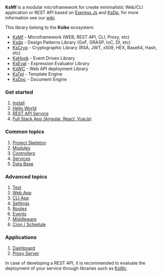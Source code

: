 **KsMf** is a modular microframework for create minimalistic Web/CLI application or REST API based on [Express Js](https://expressjs.com/es/) and [KsDp](https://github.com/ameksike/ksdp/wiki), for more information see our [wiki](https://github.com/ameksike/ksmf/wiki).


This library belong to the **Ksike** ecosystem:
- [KsMf](https://www.npmjs.com/package/ksmf) - Microframework (WEB, REST API, CLI, Proxy, etc)
- [Ksdp](https://www.npmjs.com/package/ksdp) - Design Patterns Library (GoF, GRASP, IoC, DI, etc)
- [KsCryp](https://www.npmjs.com/package/kscryp) - Cryptographic Library (RSA, JWT, x509, HEX, Base64, Hash, etc) 
- [KsHook](https://www.npmjs.com/package/kshook) - Event Driven Library
- [KsEval](https://www.npmjs.com/package/kseval) - Expression Evaluator Library 
- [KsWC](https://www.npmjs.com/package/kswc) - Web API deployment Library
- [KsTpl](https://www.npmjs.com/package/kstpl) - Template Engine
- [KsDoc](https://www.npmjs.com/package/ksdocs) - Document Engine


### Get started
1. [Install](./doc/intro.install.md)
2. [Hello World](./doc/intro.hello_world.md)
3. [REST API Service](./doc/intro.REST_API.md)
4. [Full Stack App (Angular, React, VueJs)](./doc/intro.fullstack_app.md)

### Common topics
1. [Project Skeleton](./doc/common.project_skeleton.md)
2. [Modules](./doc/common.modules.md)
3. [Controllers](./doc/common.controllers.md)
4. [Services](./doc/common.services.md)
5. [Data Base](./doc/common.DAO.md)

### Advanced topics
1. [Test](./doc/advanced.test.md)
2. [Web App](./doc/advanced.app_web.md) 
3. [CLI App](./doc/advanced.app_cli.md) 
4. [Settings](./doc/advanced.setting.md)
5. [Routes](./doc/advanced.routes.md)
6. [Events](./doc/advanced.events.md)
7. [Middleware](./doc/advanced.middleware.md)
8. [Cron / Schedule](./doc/advanced.cron.md)

### Applications
1. [Dashboard](./doc/application.dashboard.md)
2. [Proxy Server](./doc/application.proxy_server.md)

In case of developing a REST API, it is recommended to evaluate the deployment of your service through libraries such as [KsWc](https://github.com/ameksike/kswc/wiki).  
